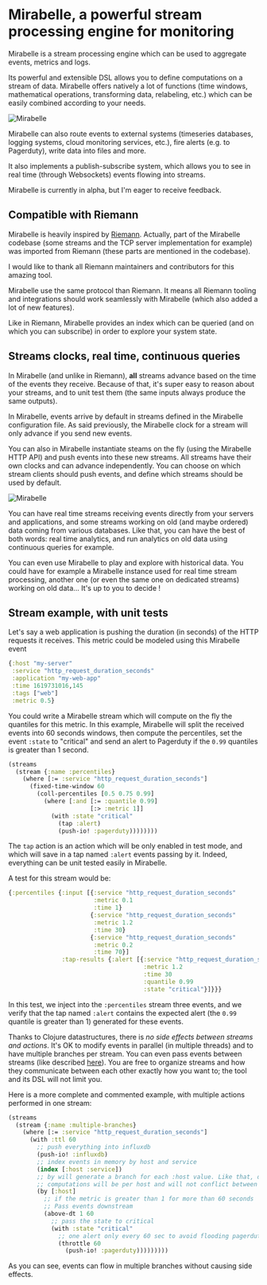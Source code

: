# Mirabelle, a powerful stream processing engine for monitoring

Mirabelle is a stream processing engine which can be used to aggregate events, metrics and logs.

Its powerful and extensible DSL allows you to define computations on a stream of data. Mirabelle offers natively a lot of functions (time windows, mathematical operations, transforming data, relabeling, etc.) which can be easily combined according to your needs.

![Mirabelle](img/mirabelle_presentation.png)

Mirabelle can also route events to external systems (timeseries databases, logging systems, cloud monitoring services, etc.), fire alerts (e.g. to Pagerduty), write data into files and more.

It also implements a publish-subscribe system, which allows you to see in real time (through Websockets) events flowing into streams.

Mirabelle is currently in alpha, but I'm eager to receive feedback.

## Compatible with Riemann

Mirabelle is heavily inspired by [Riemann](https://riemann.io/). Actually, part of the Mirabelle codebase (some streams and the TCP server implementation for example) was imported from Riemann (these parts are mentioned in the codebase).

I would like to thank all Riemann maintainers and contributors for this amazing tool.

Mirabelle use the same protocol than Riemann. It means all Riemann tooling and integrations should work seamlessly with Mirabelle (which also added a lot of new features).

Like in Riemann, Mirabelle provides an index which can be queried (and on which you can subscribe) in order to explore your system state.

## Streams clocks, real time, continuous queries

In Mirabelle (and unlike in Riemann), **all** streams advance based on the time of the events they receive. Because of that, it's super easy to reason about your streams, and to unit test them (the same inputs always produce the same outputs).

In Mirabelle, events arrive by default in streams defined in the Mirabelle configuration file. As said previously, the Mirabelle clock for a stream will only advance if you send new events.

You can also in Mirabelle instantiate steams on the fly (using the Mirabelle HTTP API) and push events into these new streams. All streams have their own clocks and can advance independently. You can choose on which stream clients should push events, and define which streams should be used by default.

![Mirabelle](img/mirabelle_streams.png)

You can have real time streams receiving events directly from your servers and applications, and some streams working on old (and maybe ordered) data coming from various databases. Like that, you can have the best of both words: real time analytics, and run analytics on old data using continuous queries for example.

You can even use Mirabelle to play and explore with historical data. You could have for example a Mirabelle instance used for real time stream processing, another one (or even the same one on dedicated streams) working on old data... It's up to you to decide !

## Stream example, with unit tests

Let's say a web application is pushing the duration (in seconds) of the HTTP requests it receives. This metric could be modeled using this Mirabelle event

```clojure
{:host "my-server"
 :service "http_request_duration_seconds"
 :application "my-web-app"
 :time 1619731016,145
 :tags ["web"]
 :metric 0.5}
```

You could write a Mirabelle stream which will compute on the fly the quantiles for this metric. In this example, Mirabelle will split the received events into 60 seconds windows, then compute the percentiles, set the event `:state` to "critical" and send an alert to Pagerduty if the `0.99` quantiles is greater than 1 second.

```clojure
(streams
  (stream {:name :percentiles}
    (where [:= :service "http_request_duration_seconds"]
      (fixed-time-window 60
        (coll-percentiles [0.5 0.75 0.99]
          (where [:and [:= :quantile 0.99]
                       [:> :metric 1]]
            (with :state "critical"
              (tap :alert)
              (push-io! :pagerduty))))))))
```

The `tap` action is an action which will be only enabled in test mode, and which will save in a tap named `:alert` events passing by it. Indeed, everything can be unit tested easily in Mirabelle.

A test for this stream would be:

```clojure
{:percentiles {:input [{:service "http_request_duration_seconds"
                        :metric 0.1
                        :time 1}
                       {:service "http_request_duration_seconds"
                        :metric 1.2
                        :time 30}
                       {:service "http_request_duration_seconds"
                        :metric 0.2
                        :time 70}]
               :tap-results {:alert [{:service "http_request_duration_seconds"
                                      :metric 1.2
                                      :time 30
                                      :quantile 0.99
                                      :state "critical"}]}}}
```

In this test, we inject into the `:percentiles` stream three events, and we verify that the tap named `:alert` contains the expected alert (the `0.99` quantile is greater than 1) generated for these events.

Thanks to Clojure datastructures, there is *no side effects between streams and actions*. It's OK to modify events in parallel (in multiple threads) and to have multiple branches per stream. You can even pass events between streams (like described [here](todo)). You are free to organize streams and how they communicate between each other exactly how you want to; the tool and its DSL will not limit you.

Here is a more complete and commented example, with multiple actions performed in one stream:

```clojure
(streams
  (stream {:name :multiple-branches}
    (where [:= :service "http_request_duration_seconds"]
      (with :ttl 60
        ;; push everything into influxdb
        (push-io! :influxdb)
        ;; index events in memory by host and service
        (index [:host :service])
        ;; by will generate a branch for each :host value. Like that, downstream
        ;; computations will be per host and will not conflict between each other
        (by [:host]
          ;; if the metric is greater than 1 for more than 60 seconds
          ;; Pass events downstream
          (above-dt 1 60
            ;; pass the state to critical
            (with :state "critical"
              ;; one alert only every 60 sec to avoid flooding pagerduty
              (throttle 60
                (push-io! :pagerduty)))))))))
```

As you can see, events can flow in multiple branches without causing side effects.
